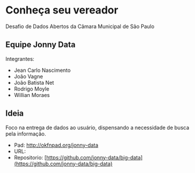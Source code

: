 # Conheça seu vereador

Desafio de Dados Abertos da Câmara Municipal de São Paulo

## Equipe Jonny Data

Integrantes: 

* Jean Carlo Nascimento
* João Vagne
* João Batista Net
* Rodrigo Moyle
* Willian Moraes

## Ideia

Foco na entrega de dados ao usuário, dispensando a necessidade de busca pela informação.

* Pad: http://okfnpad.org/jonny-data
* URL:
* Repositorio: [https://github.com/jonny-data/big-data](https://github.com/jonny-data/big-data) 

